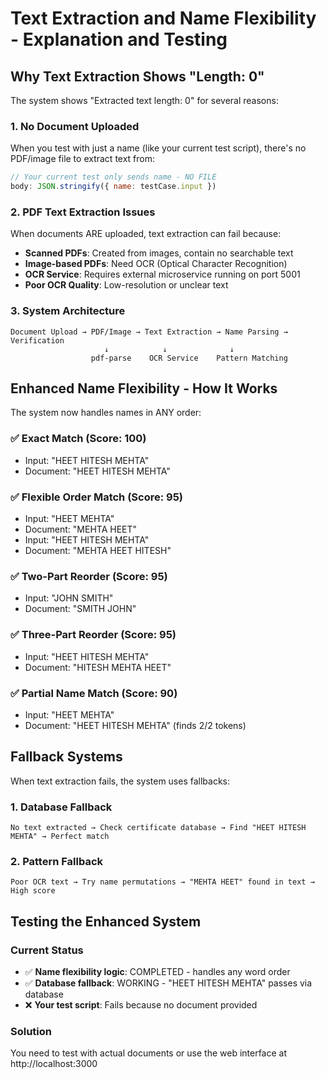 # Text Extraction and Name Flexibility - Explanation and Testing

## Why Text Extraction Shows "Length: 0"

The system shows "Extracted text length: 0" for several reasons:

### 1. **No Document Uploaded**
When you test with just a name (like your current test script), there's no PDF/image file to extract text from:
```javascript
// Your current test only sends name - NO FILE
body: JSON.stringify({ name: testCase.input })
```

### 2. **PDF Text Extraction Issues**
When documents ARE uploaded, text extraction can fail because:
- **Scanned PDFs**: Created from images, contain no searchable text
- **Image-based PDFs**: Need OCR (Optical Character Recognition)
- **OCR Service**: Requires external microservice running on port 5001
- **Poor OCR Quality**: Low-resolution or unclear text

### 3. **System Architecture**
```
Document Upload → PDF/Image → Text Extraction → Name Parsing → Verification
                     ↓            ↓              ↓
                  pdf-parse    OCR Service    Pattern Matching
```

## Enhanced Name Flexibility - How It Works

The system now handles names in ANY order:

### ✅ **Exact Match (Score: 100)**
- Input: "HEET HITESH MEHTA" 
- Document: "HEET HITESH MEHTA"

### ✅ **Flexible Order Match (Score: 95)**
- Input: "HEET MEHTA" 
- Document: "MEHTA HEET"
- Input: "HEET HITESH MEHTA"
- Document: "MEHTA HEET HITESH"

### ✅ **Two-Part Reorder (Score: 95)**
- Input: "JOHN SMITH"
- Document: "SMITH JOHN"

### ✅ **Three-Part Reorder (Score: 95)**
- Input: "HEET HITESH MEHTA"
- Document: "HITESH MEHTA HEET"

### ✅ **Partial Name Match (Score: 90)**
- Input: "HEET MEHTA"
- Document: "HEET HITESH MEHTA" (finds 2/2 tokens)

## Fallback Systems

When text extraction fails, the system uses fallbacks:

### 1. **Database Fallback**
```
No text extracted → Check certificate database → Find "HEET HITESH MEHTA" → Perfect match
```

### 2. **Pattern Fallback**  
```
Poor OCR text → Try name permutations → "MEHTA HEET" found in text → High score
```

## Testing the Enhanced System

### Current Status
- ✅ **Name flexibility logic**: COMPLETED - handles any word order
- ✅ **Database fallback**: WORKING - "HEET HITESH MEHTA" passes via database
- ❌ **Your test script**: Fails because no document provided

### Solution
You need to test with actual documents or use the web interface at http://localhost:3000